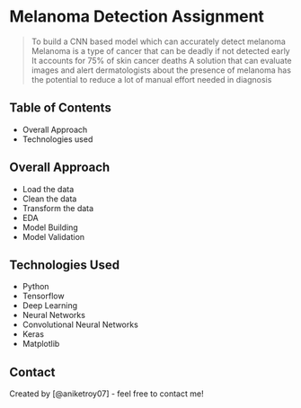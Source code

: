 # Melanoma Detection Assignment
> To build a CNN based model which can accurately detect melanoma
> Melanoma is a type of cancer that can be deadly if not detected early
> It accounts for 75% of skin cancer deaths 
> A solution that can evaluate images and alert dermatologists about the presence of melanoma has the potential to reduce a lot of manual effort needed in diagnosis


## Table of Contents
* Overall Approach
* Technologies used

## Overall Approach
- Load the data
- Clean the data
- Transform the data
- EDA
- Model Building
- Model Validation

## Technologies Used
- Python
- Tensorflow
- Deep Learning
- Neural Networks
- Convolutional Neural Networks
- Keras
- Matplotlib



## Contact
Created by [@aniketroy07] - feel free to contact me!

